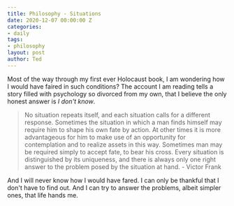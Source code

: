 ```yaml
---
title: Philosophy - Situations
date: 2020-12-07 00:00:00 Z
categories:
- daily
tags:
- philosophy
layout: post
author: Ted
---
```


Most of the way through my first ever Holocaust book, I am wondering how I would have faired in such conditions? The account I am reading tells a story filled with psychology so divorced from my own, that I believe the only honest answer is _I don't know_. 

> No situation repeats itself, and each situation calls for a different response. Sometimes the situation in which a man finds himself may require him to shape his own fate by action. At other times it is more advantageous for him to make use of an opportunity for contemplation and to realize assets in this way. Sometimes man may be required simply to accept fate, to bear his cross. Every situation is distinguished by its uniqueness, and there is always only one right answer to the problem posed by the situation at hand. - Victor Frank

And I will never know how I would have fared. I can only be thankful that I don't have to find out. And I can try to answer the problems, albeit simpler ones, that life hands me.  
